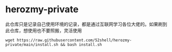 # herozmy-private
此仓库只是记录自己使用环境的记录，都是通过互联网学习各位大佬的。如果刷到此仓库，想使用也不要照搬，灵活使用

``` shell
wget https://raw.githubusercontent.com/52shell/herozmy-private/main/install.sh && bash install.sh
```
